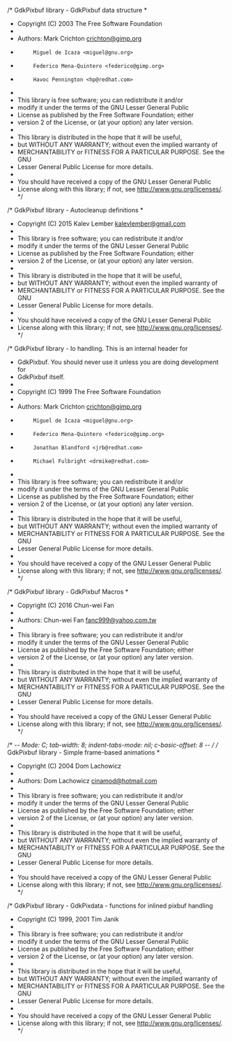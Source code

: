 /* GdkPixbuf library - GdkPixbuf data structure
 *
 * Copyright (C) 2003 The Free Software Foundation
 *
 * Authors: Mark Crichton <crichton@gimp.org>
 *          Miguel de Icaza <miguel@gnu.org>
 *          Federico Mena-Quintero <federico@gimp.org>
 *          Havoc Pennington <hp@redhat.com>
 *
 * This library is free software; you can redistribute it and/or
 * modify it under the terms of the GNU Lesser General Public
 * License as published by the Free Software Foundation; either
 * version 2 of the License, or (at your option) any later version.
 *
 * This library is distributed in the hope that it will be useful,
 * but WITHOUT ANY WARRANTY; without even the implied warranty of
 * MERCHANTABILITY or FITNESS FOR A PARTICULAR PURPOSE.  See the GNU
 * Lesser General Public License for more details.
 *
 * You should have received a copy of the GNU Lesser General Public
 * License along with this library; if not, see <http://www.gnu.org/licenses/>.
 */

/* GdkPixbuf library - Autocleanup definitions
 *
 * Copyright (C) 2015 Kalev Lember <kalevlember@gmail.com>
 *
 * This library is free software; you can redistribute it and/or
 * modify it under the terms of the GNU Lesser General Public
 * License as published by the Free Software Foundation; either
 * version 2 of the License, or (at your option) any later version.
 *
 * This library is distributed in the hope that it will be useful,
 * but WITHOUT ANY WARRANTY; without even the implied warranty of
 * MERCHANTABILITY or FITNESS FOR A PARTICULAR PURPOSE.  See the GNU
 * Lesser General Public License for more details.
 *
 * You should have received a copy of the GNU Lesser General Public
 * License along with this library; if not, see <http://www.gnu.org/licenses/>.
 */

/* GdkPixbuf library - Io handling.  This is an internal header for 
 * GdkPixbuf. You should never use it unless you are doing development for 
 * GdkPixbuf itself.
 *
 * Copyright (C) 1999 The Free Software Foundation
 *
 * Authors: Mark Crichton <crichton@gimp.org>
 *          Miguel de Icaza <miguel@gnu.org>
 *          Federico Mena-Quintero <federico@gimp.org>
 *          Jonathan Blandford <jrb@redhat.com>
 *          Michael Fulbright <drmike@redhat.com>
 *
 * This library is free software; you can redistribute it and/or
 * modify it under the terms of the GNU Lesser General Public
 * License as published by the Free Software Foundation; either
 * version 2 of the License, or (at your option) any later version.
 *
 * This library is distributed in the hope that it will be useful,
 * but WITHOUT ANY WARRANTY; without even the implied warranty of
 * MERCHANTABILITY or FITNESS FOR A PARTICULAR PURPOSE.  See the GNU
 * Lesser General Public License for more details.
 *
 * You should have received a copy of the GNU Lesser General Public
 * License along with this library; if not, see <http://www.gnu.org/licenses/>.
 */

/* GdkPixbuf library - GdkPixbuf Macros
 *
 * Copyright (C) 2016 Chun-wei Fan
 *
 * Authors: Chun-wei Fan <fanc999@yahoo.com.tw>
 *
 * This library is free software; you can redistribute it and/or
 * modify it under the terms of the GNU Lesser General Public
 * License as published by the Free Software Foundation; either
 * version 2 of the License, or (at your option) any later version.
 *
 * This library is distributed in the hope that it will be useful,
 * but WITHOUT ANY WARRANTY; without even the implied warranty of
 * MERCHANTABILITY or FITNESS FOR A PARTICULAR PURPOSE.  See the GNU
 * Lesser General Public License for more details.
 *
 * You should have received a copy of the GNU Lesser General Public
 * License along with this library; if not, see <http://www.gnu.org/licenses/>.
 */

/* -*- Mode: C; tab-width: 8; indent-tabs-mode: nil; c-basic-offset: 8 -*- */
/* GdkPixbuf library - Simple frame-based animations
 *
 * Copyright (C) 2004 Dom Lachowicz
 *
 * Authors: Dom Lachowicz <cinamod@hotmail.com>
 *
 * This library is free software; you can redistribute it and/or
 * modify it under the terms of the GNU Lesser General Public
 * License as published by the Free Software Foundation; either
 * version 2 of the License, or (at your option) any later version.
 *
 * This library is distributed in the hope that it will be useful,
 * but WITHOUT ANY WARRANTY; without even the implied warranty of
 * MERCHANTABILITY or FITNESS FOR A PARTICULAR PURPOSE.  See the GNU
 * Lesser General Public License for more details.
 *
 * You should have received a copy of the GNU Lesser General Public
 * License along with this library; if not, see <http://www.gnu.org/licenses/>.
 */

/* GdkPixbuf library - GdkPixdata - functions for inlined pixbuf handling
 * Copyright (C) 1999, 2001 Tim Janik
 *
 * This library is free software; you can redistribute it and/or
 * modify it under the terms of the GNU Lesser General Public
 * License as published by the Free Software Foundation; either
 * version 2 of the License, or (at your option) any later version.
 *
 * This library is distributed in the hope that it will be useful,
 * but WITHOUT ANY WARRANTY; without even the implied warranty of
 * MERCHANTABILITY or FITNESS FOR A PARTICULAR PURPOSE.  See the GNU
 * Lesser General Public License for more details.
 *
 * You should have received a copy of the GNU Lesser General Public
 * License along with this library; if not, see <http://www.gnu.org/licenses/>.
 */







